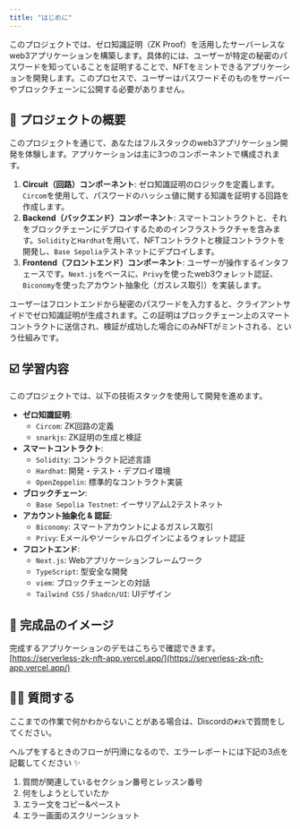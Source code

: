 ```yaml
---
title: "はじめに"
---
```


このプロジェクトでは、ゼロ知識証明（ZK Proof）を活用したサーバーレスなweb3アプリケーションを構築します。具体的には、ユーザーが特定の秘密のパスワードを知っていることを証明することで、NFTをミントできるアプリケーションを開発します。このプロセスで、ユーザーはパスワードそのものをサーバーやブロックチェーンに公開する必要がありません。

## 🚀 プロジェクトの概要

このプロジェクトを通じて、あなたはフルスタックのweb3アプリケーション開発を体験します。アプリケーションは主に3つのコンポーネントで構成されます。

1.  **Circuit（回路）コンポーネント**: ゼロ知識証明のロジックを定義します。`Circom`を使用して、パスワードのハッシュ値に関する知識を証明する回路を作成します。
2.  **Backend（バックエンド）コンポーネント**: スマートコントラクトと、それをブロックチェーンにデプロイするためのインフラストラクチャを含みます。`Solidity`と`Hardhat`を用いて、NFTコントラクトと検証コントラクトを開発し、`Base Sepolia`テストネットにデプロイします。
3.  **Frontend（フロントエンド）コンポーネント**: ユーザーが操作するインタフェースです。`Next.js`をベースに、`Privy`を使ったweb3ウォレット認証、`Biconomy`を使ったアカウント抽象化（ガスレス取引）を実装します。

ユーザーはフロントエンドから秘密のパスワードを入力すると、クライアントサイドでゼロ知識証明が生成されます。この証明はブロックチェーン上のスマートコントラクトに送信され、検証が成功した場合にのみNFTがミントされる、という仕組みです。

## ☑️ 学習内容

このプロジェクトでは、以下の技術スタックを使用して開発を進めます。

- **ゼロ知識証明**:
    - `Circom`: ZK回路の定義
    - `snarkjs`: ZK証明の生成と検証
- **スマートコントラクト**:
    - `Solidity`: コントラクト記述言語
    - `Hardhat`: 開発・テスト・デプロイ環境
    - `OpenZeppelin`: 標準的なコントラクト実装
- **ブロックチェーン**:
    - `Base Sepolia Testnet`: イーサリアムL2テストネット
- **アカウント抽象化 & 認証**:
    - `Biconomy`: スマートアカウントによるガスレス取引
    - `Privy`: Eメールやソーシャルログインによるウォレット認証
- **フロントエンド**:
    - `Next.js`: Webアプリケーションフレームワーク
    - `TypeScript`: 型安全な開発
    - `viem`: ブロックチェーンとの対話
    - `Tailwind CSS` / `Shadcn/UI`: UIデザイン

## 🌟 完成品のイメージ

完成するアプリケーションのデモはこちらで確認できます。
[https://serverless-zk-nft-app.vercel.app/](https://serverless-zk-nft-app.vercel.app/)

## 🙋‍♂️ 質問する

ここまでの作業で何かわからないことがある場合は、Discordの`#zk`で質問をしてください。

ヘルプをするときのフローが円滑になるので、エラーレポートには下記の3点を記載してください ✨

1. 質問が関連しているセクション番号とレッスン番号
2. 何をしようとしていたか
3. エラー文をコピー&ペースト
4. エラー画面のスクリーンショット
